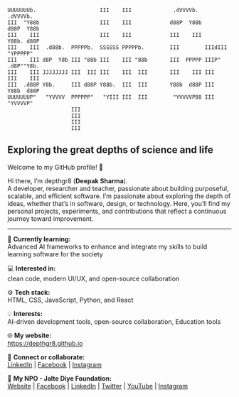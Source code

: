 ```
UUUUUUUb.                    III    III             .dVVVVb.           .dVVVVb. 
III  "Y88b                   III    III            d88P  Y88b         d88P  Y88b
III    III                   III    III            III    III         Y88b. d88P
III    III  .d88b.  PPPPPb.  SSSSSS PPPPPb.        III        IIIdIII  "YPPPPP" 
III    III d8P  Y8b III "88b III    III "88b       III  PPPPP IIIP"   .d8P""Y8b.
III    III JJJJJJJJ III  III III    III  III       III    III III     III    III
III  .d88P Y8b.     III d88P Y88b.  III  III       Y88b  d88P III     Y88b  d88P
UUUUUUUP"   "YVVVV  PPPPPP"   "YIII III  III        "YVVVVP88 III      "YVVVVP" 
                    III                                                         
                    III                                                         
                    III                                                         
                    III                                                         
```

## Exploring the great depths of science and life
Welcome to my GitHub profile! 👋

Hi there, I’m depthgr8 (**Deepak Sharma**).  
A developer, researcher and teacher, passionate about building purposeful, scalable, and efficient software. I’m passionate about exploring the depth of ideas, whether that’s in software, design, or technology.
Here, you’ll find my personal projects, experiments, and contributions that reflect a continuous journey toward improvement.
______________

🧠 **Currently learning:**  
Advanced AI frameworks to enhance and integrate my skills to build learning software for the society

💻 **Interested in:**  
clean code, modern UI/UX, and open-source collaboration

⚙️ **Tech stack:**  
HTML, CSS, JavaScript, Python, and React

💡 **Interests:**  
AI-driven development tools, open-source collaboration, Education tools

🌐 **My website:**   
https://depthgr8.github.io

💬 **Connect or collaborate:**  
[LinkedIn](https://www.linkedin.com/in/deepaksharmaa/) | [Facebook](https://www.facebook.com/depthgr8/) | [Instagram](https://www.instagram.com/depthgr8)

🏢 **My NPO - Jalte Diye Foundation:**  
[Website](https://reallyrealeducation.org/) | [Facebook](https://www.facebook.com/JalteDiyeFoundation/) | [LinkedIn](https://www.linkedin.com/company/jalte-diye-foundation) | [Twitter](https://x.com/JalteDiyeNPO) | [YouTube](https://www.youtube.com/@JalteDiyeNPO) | [Instagram](https://www.instagram.com/jalte_diye_foundation/)

